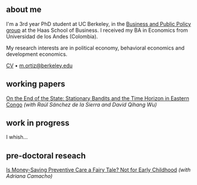## about me

I'm a 3rd year PhD student at UC Berkeley, in the [Business and Public Policy group](https://haas.berkeley.edu/bpp/faculty/) at the Haas School of Business. I received my BA in Economics from Universidad de los Andes (Colombia).

My research interests are in political economy, behavioral economics and development economics.

[CV](https://www.linkedin.com/in/miguel-ortiz-b58675116/)  •  m.ortiz@berkeley.edu


## working papers

[On the End of the State: Stationary Bandits and the Time Horizon in Eastern Congo](https://miguelortizp.github.io/)
_(with Raúl Sánchez de la Sierra and David Qihang Wu)_

## work in progress

I whish...

## pre-doctoral reseach

[Is Money-Saving Preventive Care a Fairy Tale? Not for Early Childhood](https://miguelortizp.github.io/)
_(with Adriana Camacho)_


